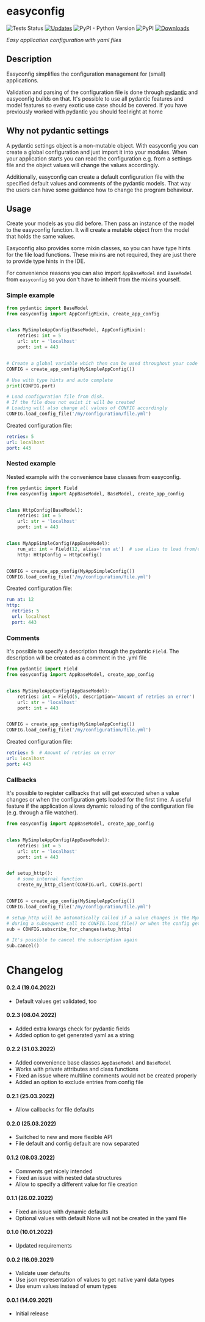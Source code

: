 # easyconfig
![Tests Status](https://github.com/spacemanspiff2007/easyconfig/workflows/Tests/badge.svg)
[![Updates](https://pyup.io/repos/github/spacemanspiff2007/easyconfig/shield.svg)](https://pyup.io/repos/github/spacemanspiff2007/easyconfig/)
![PyPI - Python Version](https://img.shields.io/pypi/pyversions/easyconfig)
![PyPI](https://img.shields.io/pypi/v/easyconfig)
[![Downloads](https://pepy.tech/badge/easyconfig/month)](https://pepy.tech/project/easyconfig)

_Easy application configuration with yaml files_

## Description
Easyconfig simplifies the configuration management for (small) applications.

Validation and parsing of the configuration file is done through [pydantic](https://pydantic-docs.helpmanual.io/)
and easyconfig builds on that.
It's possible to use all pydantic features and model features so every exotic use case should be covered.
If you have previously worked with pydantic you should feel right at home

## Why not pydantic settings
A pydantic settings object is a non-mutable object.
With easyconfig you can create a global configuration and just import it into your modules.
When your application starts you can read the configuration e.g. from a settings file and the object values
will change the values accordingly.

Additionally, easyconfig can create a default configuration file with the specified default
values and comments of the pydantic models.
That way the users can have some guidance how to change the program behaviour.

## Usage
Create your models as you did before. Then pass an instance of the model to the easyconfig function.
It will create a mutable object from the model that holds the same values.

Easyconfig also provides some mixin classes, so you can have type hints for the file load functions.
These mixins are not required, they are just there to provide type hints in the IDE.

For convenience reasons you can also import ``AppBaseModel`` and ``BaseModel`` from ``easyconfig`` so you don't have to
inherit from the mixins yourself.

### Simple example

```python
from pydantic import BaseModel
from easyconfig import AppConfigMixin, create_app_config


class MySimpleAppConfig(BaseModel, AppConfigMixin):
    retries: int = 5
    url: str = 'localhost'
    port: int = 443


# Create a global variable which then can be used throughout your code
CONFIG = create_app_config(MySimpleAppConfig())

# Use with type hints and auto complete
print(CONFIG.port)

# Load configuration file from disk.
# If the file does not exist it will be created
# Loading will also change all values of CONFIG accordingly
CONFIG.load_config_file('/my/configuration/file.yml')
```
Created configuration file:
```yaml
retries: 5
url: localhost
port: 443
```

### Nested example

Nested example with the convenience base classes from easyconfig.

```python
from pydantic import Field
from easyconfig import AppBaseModel, BaseModel, create_app_config


class HttpConfig(BaseModel):
    retries: int = 5
    url: str = 'localhost'
    port: int = 443


class MyAppSimpleConfig(AppBaseModel):
    run_at: int = Field(12, alias='run at')  # use alias to load from/create a different key
    http: HttpConfig = HttpConfig()


CONFIG = create_app_config(MyAppSimpleConfig())
CONFIG.load_config_file('/my/configuration/file.yml')

```
Created configuration file:
```yaml
run at: 12
http:
  retries: 5
  url: localhost
  port: 443
```


### Comments
It's possible to specify a description through the pydantic ``Field``.
The description will be created as a comment in the .yml file

```python
from pydantic import Field
from easyconfig import AppBaseModel, create_app_config


class MySimpleAppConfig(AppBaseModel):
    retries: int = Field(5, description='Amount of retries on error')
    url: str = 'localhost'
    port: int = 443


CONFIG = create_app_config(MySimpleAppConfig())
CONFIG.load_config_file('/my/configuration/file.yml')
```
Created configuration file:
```yaml
retries: 5  # Amount of retries on error
url: localhost
port: 443
```

### Callbacks
It's possible to register callbacks that will get executed when a value changes or
when the configuration gets loaded for the first time. A useful feature if the application allows dynamic reloading
of the configuration file (e.g. through a file watcher).

```python
from easyconfig import AppBaseModel, create_app_config


class MySimpleAppConfig(AppBaseModel):
    retries: int = 5
    url: str = 'localhost'
    port: int = 443


def setup_http():
    # some internal function
    create_my_http_client(CONFIG.url, CONFIG.port)


CONFIG = create_app_config(MySimpleAppConfig())
CONFIG.load_config_file('/my/configuration/file.yml')

# setup_http will be automatically called if a value changes in the MyAppSimpleConfig
# during a subsequent call to CONFIG.load_file() or when the config gets loaded for the first time
sub = CONFIG.subscribe_for_changes(setup_http)

# It's possible to cancel the subscription again
sub.cancel()
```

# Changelog
#### 0.2.4 (19.04.2022)
- Default values get validated, too

#### 0.2.3 (08.04.2022)
- Added extra kwargs check for pydantic fields
- Added option to get generated yaml as a string

#### 0.2.2 (31.03.2022)
- Added convenience base classes ``AppBaseModel`` and ``BaseModel``
- Works with private attributes and class functions
- Fixed an issue where multiline comments would not be created properly
- Added an option to exclude entries from config file

#### 0.2.1 (25.03.2022)
- Allow callbacks for file defaults

#### 0.2.0 (25.03.2022)
- Switched to new and more flexible API
- File default and config default are now separated

#### 0.1.2 (08.03.2022)
- Comments get nicely intended
- Fixed an issue with nested data structures
- Allow to specify a different value for file creation

#### 0.1.1 (26.02.2022)
- Fixed an issue with dynamic defaults
- Optional values with default None will not be created in the yaml file

#### 0.1.0 (10.01.2022)
- Updated requirements

#### 0.0.2 (16.09.2021)
- Validate user defaults
- Use json representation of values to get native yaml data types
- Use enum values instead of enum types

#### 0.0.1 (14.09.2021)
- Initial release
